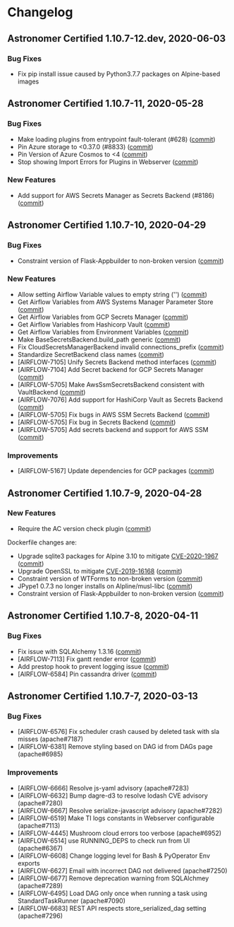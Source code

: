 # Changelog

Astronomer Certified 1.10.7-12.dev, 2020-06-03
--------------------------------------------------

### Bug Fixes

- Fix pip install issue caused by Python3.7.7 packages on Alpine-based images

Astronomer Certified 1.10.7-11, 2020-05-28
--------------------------------------------

### Bug Fixes

- Make loading plugins from entrypoint fault-tolerant (#628) ([commit](https://github.com/astronomer/airflow/commit/ae9d5b7))
- Pin Azure storage to <0.37.0 (#8833) ([commit](https://github.com/astronomer/airflow/commit/cd12692))
- Pin Version of Azure Cosmos to <4 ([commit](https://github.com/astronomer/airflow/commit/ff74293))
- Stop showing Import Errors for Plugins in Webserver ([commit](https://github.com/astronomer/airflow/commit/69dba65))

### New Features
- Add support for AWS Secrets Manager as Secrets Backend (#8186)([commit](https://github.com/astronomer/airflow/commit/0dc4736))

Astronomer Certified 1.10.7-10, 2020-04-29
--------------------------------------------

### Bug Fixes

- Constraint version of Flask-Appbuilder to non-broken version ([commit](https://github.com/astronomer/ap-airflow/commit/33da5f5))

### New Features

- Allow setting Airflow Variable values to empty string ('') ([commit](https://github.com/astronomer/airflow/commit/d6d666c33))
- Get Airflow Variables from AWS Systems Manager Parameter Store ([commit](https://github.com/astronomer/airflow/commit/6a7130f55))
- Get Airflow Variables from GCP Secrets Manager ([commit](https://github.com/astronomer/airflow/commit/595ede548))
- Get Airflow Variables from Hashicorp Vault ([commit](https://github.com/astronomer/airflow/commit/59435bb88))
- Get Airflow Variables from Environment Variables ([commit](https://github.com/astronomer/airflow/commit/fe1a6a3bd))
- Make BaseSecretsBackend.build_path generic ([commit](https://github.com/astronomer/airflow/commit/1623b80bc))
- Fix CloudSecretsManagerBackend invalid connections_prefix ([commit](https://github.com/astronomer/airflow/commit/fe0a9d850))
- Standardize SecretBackend class names ([commit](https://github.com/astronomer/airflow/commit/008cb6ebe))
- [AIRFLOW-7105] Unify Secrets Backend method interfaces ([commit](https://github.com/astronomer/airflow/commit/5ddff01e8))
- [AIRFLOW-7104] Add Secret backend for GCP Secrets Manager ([commit](https://github.com/astronomer/airflow/commit/19bcf781b))
- [AIRFLOW-5705] Make AwsSsmSecretsBackend consistent with VaultBackend ([commit](https://github.com/astronomer/airflow/commit/cff559cbb))
- [AIRFLOW-7076] Add support for HashiCorp Vault as Secrets Backend ([commit](https://github.com/astronomer/airflow/commit/99bb2a7ef))
- [AIRFLOW-5705] Fix bugs in AWS SSM Secrets Backend ([commit](https://github.com/astronomer/airflow/commit/afae4b62b))
- [AIRFLOW-5705] Fix bug in Secrets Backend ([commit](https://github.com/astronomer/airflow/commit/29015f537))
- [AIRFLOW-5705] Add secrets backend and support for AWS SSM ([commit](https://github.com/astronomer/airflow/commit/2a82f5365))

### Improvements

- [AIRFLOW-5167] Update dependencies for GCP packages ([commit](https://github.com/astronomer/airflow/commit/6277fcd499))

Astronomer Certified 1.10.7-9, 2020-04-28
--------------------------------------------

### New Features

- Require the AC version check plugin ([commit](https://github.com/astronomer/airflow/commit/3af238f))

Dockerfile changes are:

- Upgrade sqlite3 packages for Alpine 3.10 to mitigate [CVE-2020-1967](https://cve.mitre.org/cgi-bin/cvename.cgi?name=2020-1967) ([commit](https://github.com/astronomer/ap-airflow/commit/2f29d493259cddd487bcc306b829a4ec4a74f35e))
- Upgrade OpenSSL to mitigate [CVE-2019-16168](https://cve.mitre.org/cgi-bin/cvename.cgi?name=2019-16168) ([commit](https://github.com/astronomer/ap-airflow/commit/6de11c2c87e78b7a3171d8fb222c7278fcb673c9))
- Constraint version of WTForms to non-broken version ([commit](https://github.com/astronomer/ap-airflow/commit/3cd34236f8a7214434dc313af525160133520bcb))
- JPype1 0.7.3 no longer installs on Alpline/musl-libc ([commit](https://github.com/astronomer/ap-airflow/commit/44164ba40cd1878cabeec5edc32fe0a7bb7a8e0d))
- Constraint version of Flask-Appbuilder to non-broken version ([commit](https://github.com/astronomer/ap-airflow/commit/33da5f5))

Astronomer Certified 1.10.7-8, 2020-04-11
-----------------------------------------------

### Bug Fixes

- Fix issue with SQLAlchemy 1.3.16 ([commit](https://github.com/astronomer/airflow/commit/3b6cf61e0f2de3fe3be98c8ff5809060d6e42ba4))
- [AIRFLOW-7113] Fix gantt render error ([commit](https://github.com/astronomer/airflow/commit/dc015a0f3a836fe519f97acc75a26873a226695a))
- Add prestop hook to prevent logging issue ([commit](https://github.com/astronomer/airflow/commit/328705f5f74e49be0ab251705172be45c19635f3))
- [AIRFLOW-6584] Pin cassandra driver ([commit](https://github.com/astronomer/airflow/commit/21fd6fb56ee23c0a287874ed094e42fb22385916))

Astronomer Certified 1.10.7-7, 2020-03-13
-----------------------------------------------

### Bug Fixes

- [AIRFLOW-6576] Fix scheduler crash caused by deleted task with sla misses (apache#7187)
- [AIRFLOW-6381] Remove styling based on DAG id from DAGs page (apache#6985)

### Improvements

- [AIRFLOW-6666] Resolve js-yaml advisory (apache#7283)
- [AIRFLOW-6632] Bump dagre-d3 to resolve lodash CVE advisory (apache#7280)
- [AIRFLOW-6667] Resolve serialize-javascript advisory (apache#7282)
- [AIRFLOW-6519] Make TI logs constants in Webserver configurable (apache#7113)
- [AIRFLOW-4445] Mushroom cloud errors too verbose (apache#6952)
- [AIRFLOW-6514] use RUNNING_DEPS to check run from UI (apache#6367)
- [AIRFLOW-6608] Change logging level for Bash & PyOperator Env exports
- [AIRFLOW-6627] Email with incorrect DAG not delivered (apache#7250)
- [AIRFLOW-6677] Remove deprecation warning from SQLAlchmey (apache#7289)
- [AIRFLOW-6495] Load DAG only once when running a task using StandardTaskRunner (apache#7090)
- [AIRFLOW-6683] REST API respects store_serialized_dag setting (apache#7296)
